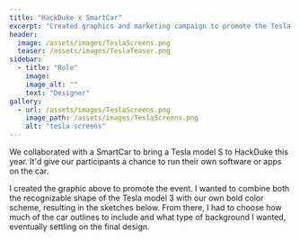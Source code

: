 ```yaml
---
title: "HackDuke x SmartCar"
excerpt: "Created graphics and marketing campaign to promote the Tesla we'll have at HackDuke"
header:
  image: /assets/images/TeslaScreens.png
  teaser: /assets/images/TeslaTeaser.png
sidebar:
  - title: "Role"
    image: 
    image_alt: ""
    text: "Designer"
gallery:
  - url: /assets/images/TeslaScreens.png
    image_path: /assets/images/TeslaScreens.png
    alt: "tesla screens"
---
```


We collaborated with a SmartCar to bring a Tesla model S to HackDuke this year. It'd give our participants a chance to run their own software or apps on the car.

I created the graphic above to promote the event. I wanted to combine both the recognizable shape of the Tesla model 3 with our own bold color scheme, resulting in the sketches below. From there, I had to choose how much of the car outlines to include and what type of background I wanted, eventually settling on the final design. 
